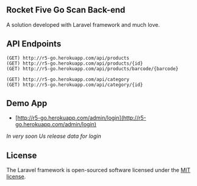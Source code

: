 ## Rocket Five Go Scan Back-end

A solution developed with Laravel framework and much love.

## API Endpoints

```
(GET) http://r5-go.herokuapp.com/api/products
(GET) http://r5-go.herokuapp.com/api/products/{id}
(GET) http://r5-go.herokuapp.com/api/products/barcode/{barcode}

(GET) http://r5-go.herokuapp.com/api/category
(GET) http://r5-go.herokuapp.com/api/category/{id}
```

## Demo App

- [http://r5-go.herokuapp.com/admin/login](http://r5-go.herokuapp.com/admin/login)

_In very soon Us release data for login_

## License

The Laravel framework is open-sourced software licensed under the [MIT license](https://opensource.org/licenses/MIT).
